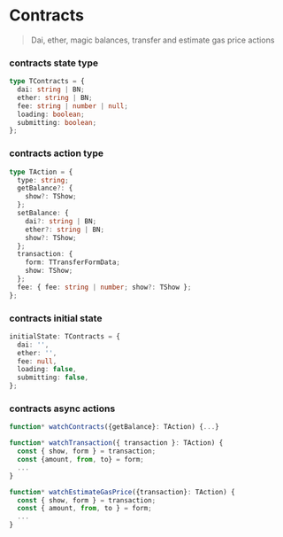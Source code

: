 # Contracts

> Dai, ether, magic balances, transfer and estimate gas price actions

### contracts state type

```typescript
type TContracts = {
  dai: string | BN;
  ether: string | BN;
  fee: string | number | null;
  loading: boolean;
  submitting: boolean;
};
```

### contracts action type

```typescript
type TAction = {
  type: string;
  getBalance?: {
    show?: TShow;
  };
  setBalance: {
    dai?: string | BN;
    ether?: string | BN;
    show?: TShow;
  };
  transaction: {
    form: TTransferFormData;
    show: TShow;
  };
  fee: { fee: string | number; show?: TShow };
};
```

### contracts initial state

```typescript
initialState: TContracts = {
  dai: '',
  ether: '',
  fee: null,
  loading: false,
  submitting: false,
};
```

### contracts async actions

```typescript
function* watchContracts({getBalance}: TAction) {...}

function* watchTransaction({ transaction }: TAction) {
  const { show, form } = transaction;
  const {amount, from, to} = form;
  ...
}

function* watchEstimateGasPrice({transaction}: TAction) {
  const { show, form } = transaction;
  const { amount, from, to } = form;
  ...
}
```
